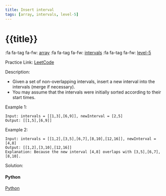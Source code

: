 ```yaml
---
title: Insert interval
tags: [array, intervals, level-5]
---
```


# {{title}}

:fa fa-tag fa-fw: [array]({{tagspath}}/array)
:fa fa-tag fa-fw: [intervals]({{tagspath}}/intervals)
:fa fa-tag fa-fw: [level-5]({{tagspath}}/level-5)

Practice Link: [LeetCode](https://leetcode.com/problems/insert-interval/)

Description:

- Given a set of non-overlapping intervals, insert a new interval into the intervals (merge if necessary).
- You may assume that the intervals were initially sorted according to their start times.

Example 1:

```text
Input: intervals = [[1,3],[6,9]], newInterval = [2,5]
Output: [[1,5],[6,9]]
```

Example 2:

```text
Input: intervals = [[1,2],[3,5],[6,7],[8,10],[12,16]], newInterval = [4,8]
Output: [[1,2],[3,10],[12,16]]
Explanation: Because the new interval [4,8] overlaps with [3,5],[6,7],[8,10].
```

Solution:

<!-- tabs:start -->
#### **Python**

[Python](../pycode/array/insert-interval.py ':include :type=code')
<!-- tabs:end -->
